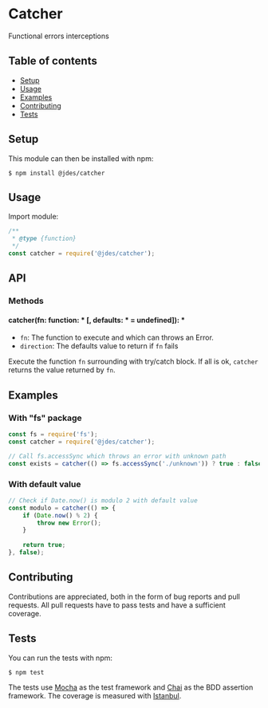 # Catcher

Functional errors interceptions

## Table of contents

* [Setup](#setup)
* [Usage](#usage)
* [Examples](#examples)
* [Contributing](#contributing)
* [Tests](#tests)
 

## Setup

This module can then be installed with npm:
```shell
$ npm install @jdes/catcher
```


## Usage

Import module:

```javascript
/**
 * @type {function}
 */
const catcher = require('@jdes/catcher');
```

## API

### Methods

#### catcher(fn: function: * [, defaults: * = undefined]): *

* `fn`: The function to execute and which can throws an Error.
* `direction`: The defaults value to return if `fn` fails

Execute the function `fn` surrounding with try/catch block. 
If all is ok, `catcher` returns the value returned by `fn`.


## Examples

### With "fs" package

```javascript
const fs = require('fs');
const catcher = require('@jdes/catcher');

// Call fs.accessSync which throws an error with unknown path
const exists = catcher(() => fs.accessSync('./unknown')) ? true : false;
```

### With default value

```javascript
// Check if Date.now() is modulo 2 with default value
const modulo = catcher(() => {
    if (Date.now() % 2) {
        throw new Error();
    }
    
    return true;
}, false);
```


## Contributing

Contributions are appreciated, both in the form of bug reports and pull requests.
All pull requests have to pass tests and have a sufficient coverage.

## Tests

You can run the tests with npm:
```shell
$ npm test
```


The tests use [Mocha](http://mochajs.org) as the test framework and [Chai](http://http://chaijs.com) as the BDD assertion framework.
The coverage is measured with [Istanbul](https://github.com/gotwarlost/istanbul).